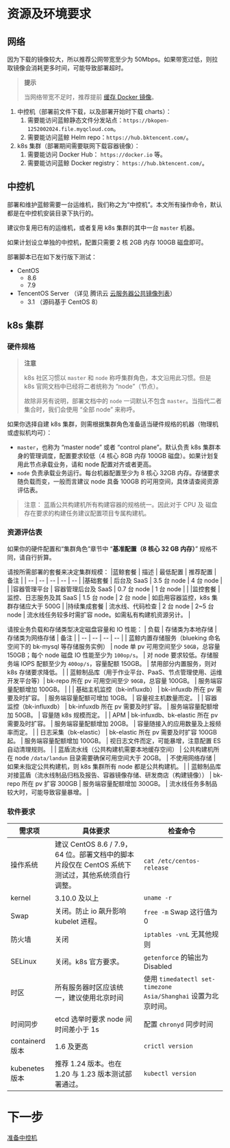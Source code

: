 # 资源及环境要求

## 网络
因为下载的镜像较大，所以推荐公网带宽至少为 50Mbps。如果带宽过低，则拉取镜像会消耗更多时间，可能导致部署超时。

>**提示**
>
>当网络带宽不足时，推荐提前 [缓存 Docker 镜像](docker-registry-cache.md)。

1. 中控机（部署前文件下载，以及部署开始时下载 charts）：
   1. 需要能访问蓝鲸静态文件分发站点：`https://bkopen-1252002024.file.myqcloud.com`。
   2. 需要能访问蓝鲸 Helm repo：`https://hub.bktencent.com/`。
2. k8s 集群（部署期间需要联网下载容器镜像）：
   1. 需要能访问 Docker Hub： `https://docker.io` 等。
   2. 需要能访问蓝鲸 Docker registry： `https://hub.bktencent.com/`。

## 中控机

部署和维护蓝鲸需要一台运维机，我们称之为“中控机”。本文所有操作命令，默认都是在中控机安装目录下执行的。

建议你复用已有的运维机，或者复用 k8s 集群的其中一台 `master` 机器。

如果计划设立单独的中控机，配置只需要 2 核 2GB 内存 100GB 磁盘即可。

部署脚本已在如下发行版下测试：
* CentOS
  * 8.6
  * 7.9
* TencentOS Server （详见 腾讯云 [云服务器公共镜像列表](https://cloud.tencent.com/document/product/213/93093)）
  * 3.1 （源码基于 CentOS 8）


## k8s 集群
### 硬件规格
>**注意**
>
>k8s 社区习惯以 `master` 和 `node` 称呼集群角色，本文沿用此习惯。但是 k8s 官网文档中已经将二者统称为 “node”（节点）。
>
>故除非另有说明，部署文档中的 `node` 一词默认不包含 `master`。当指代二者集合时，我们会使用 “全部 node” 来称呼。

如果你选择自建 k8s 集群，则需根据集群角色准备适当硬件规格的机器（物理机或虚拟机均可）：
* `master`，也称为 “master node” 或者 “control plane”。默认负责 k8s 集群本身的管理调度，配置要求较低（4 核心 8GB 内存 100GB 磁盘）。如果计划复用此节点承载业务，请和 node 配置对齐或者更高。
* `node` 负责承载业务运行。每台机器配置至少为 8 核心 32GB 内存。存储要求随负载而变，一般而言建议 node 具备 100GB 的可用空间，具体请查阅资源评估表。

>注意： 蓝盾公共构建机所有构建容器的规格统一。因此对于 CPU 及 磁盘存在要求的构建任务建议配置项目专属构建机。

### 资源评估表
如果你的硬件配置和“集群角色”章节中 “**基准配置（8 核心 32 GB 内存）**” 规格不同，请自行折算。

请按所需部署的套餐来决定集群规模：
|蓝鲸套餐 | 描述 | 最低配置 | 推荐配置 | 备注 |
| -- | -- | -- | -- | -- |
|基础套餐 | 后台及 SaaS | 3.5 台 node | 4 台 node | |
|容器管理平台 | 容器管理后台及 SaaS | 0.7 台 node | 1 台 node | |
|监控套餐 | 监控、日志服务及其 SaaS | 1.5 台 node | 2 台 node | 如启用容器监控，k8s 集群存储应大于 500G |
|持续集成套餐 | 流水线、代码检查 | 2 台 node | 2~5 台 node | 流水线任务较多时需扩容 node。如需私有构建机资源另计。 |

请按业务负载和存储类型决定磁盘容量和 IO 性能：
| 负载 | 存储类为本地存储 | 存储类为网络存储 | 备注 |
| -- | -- | -- | -- |
| 蓝鲸内置存储服务（blueking 命名空间下的 bk-mysql 等存储服务实例） | node 单 pv 可用空间至少 `50GB`，总容量 150GB；每个 node 磁盘 IO 性能至少为 `100op/s`。 | 对 node 要求较低。存储服务端 IOPS 配额至少为 `400op/s`，容量配额 150GB。 | 禁用部分内置服务，则对 k8s 存储要求降低。 |
| 蓝鲸制品库（用于作业平台、PaaS、节点管理使用、运维开发平台等）| bk-repo 所在 pv 可用空间至少 `90GB`，总容量 100GB。 | 服务端容量配额增加 100GB。 | |
| 基础主机监控（bk-influxdb） | bk-infuxdb 所在 pv 需要及时扩容。 | 服务端容量配额可增加 10GB。 | 容量视主机数量而定。 |
| 容器监控（bk-influxdb） | bk-infuxdb 所在 pv 需要及时扩容。 | 服务端容量配额增加 50GB。 | 容量随 k8s 规模而定。 |
| APM | bk-infuxdb、bk-elastic 所在 pv 需要及时扩容。 | 服务端容量配额增加 20GB。 | 容量随接入的应用数量及上报频率而定。 |
| 日志采集（bk-elastic） | bk-elastic 所在 pv 需要及时扩容 100GB 起。 | 服务端容量配额增加 100GB。 | 视日志文件而定，可能暴增，注意配置 ES 自动清理规则。 |
| 蓝盾流水线（公共构建机需要本地缓存空间） | 公共构建机所在 node `/data/landun` 目录需要确保可用空间大于 20GB。 | 不使用网络存储 | 如果未指定公共构建机，则 k8s 集群所有 node 都是公共构建机。 |
| 蓝鲸制品库对接蓝盾（流水线制品归档及报告、容器镜像存储、研发商店（构建镜像）） | bk-repo 所在 pv 扩容 300GB | 服务端容量配额增加 300GB。 | 流水线任务多制品较大时，可能导致容量暴增。 |


### 软件要求
| 需求项 | 具体要求 | 检查命令 |
| -- | -- | -- |
| 操作系统 | 建议 CentOS 8.6 / 7.9，64 位。部署文档中的脚本片段仅在 CentOS 系统下测试过，其他系统须自行调整。 | `cat /etc/centos-release` |
| kernel | 3.10.0 及以上 | `uname -r` |
| Swap | 关闭。防止 io 飙升影响 kubelet 进程。 | `free -m` Swap 这行值为 0 |
| 防火墙 | 关闭 | `iptables -vnL` 无其他规则 |
| SELinux | 关闭。k8s 官方要求。 | `getenforce` 的输出为 Disabled |
| 时区 | 所有服务器时区应该统一，建议使用北京时间 | 使用 `timedatectl set-timezone Asia/Shanghai` 设置为北京时间。 |
| 时间同步 | etcd 选举时要求 node 间时间差小于 1s | 配置 `chronyd` 同步时间 |
| containerd 版本 | 1.6 及更高 | `crictl version` |
| kubenetes 版本 | 推荐 1.24 版本。也在 1.20 与 1.23 版本测试部署通过。 | `kubectl version` |


# 下一步

[准备中控机](prepare-bkctrl.md)
